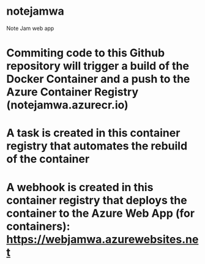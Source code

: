 # notejamwa
Note Jam web app

# Commiting code to this Github repository will trigger a build of the Docker Container and a push to the Azure Container Registry (notejamwa.azurecr.io)


# A task is created in this container registry that automates the rebuild of the container
# A webhook is created in this container registry that deploys the container to the Azure Web App (for containers): https://webjamwa.azurewebsites.net